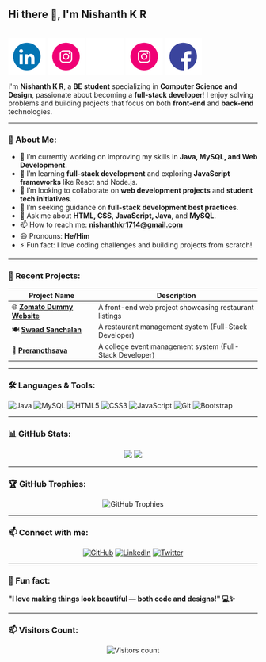 ## Hi there 👋, I'm Nishanth K R  

<br />
<a href="https://www.linkedin.com/in/nishanth-k-r-107895258"><img align="top" alt="Nishanth's LinkedIn" width="75px" src="372102050_LINKEDIN_ICON_TRANSPARENT_1080.gif" /></a>
<a href="https://instagram.com/_mr.nishanth.k.r?igshid=MzMyNGUyNmU2YQ=="><img align="top" alt="Nishanth's insta" width="75px" src="371907300_INSTAGRAM_ICON_TRANSPARENT_1080.gif" /></a>
<a href="https://x.com/Nkr1409"><img align="top" alt="Nishanth's Twitter" width="75px" src="TWITTER_ICON.gif" /></a>
<a href="https://instagram.com/_n.k.r_photography?igshid=NzZlODBkYWE4Ng=="><img align="top" alt="Nishanth's insta" width="75px" src="371907300_INSTAGRAM_ICON_TRANSPARENT_1080.gif" /></a>
<a href="https://instagram.com/_n.k.r_photography?igshid=NzZlODBkYWE4Ng=="><img align="top" alt="Nishanth's FB" width="75px" src="371907490_FACEBOOK_ICON_TRANSPARENT_1080.gif" /></a>

<br />

I'm **Nishanth K R**, a **BE student** specializing in **Computer Science and Design**, passionate about becoming a **full-stack developer**! I enjoy solving problems and building projects that focus on both **front-end** and **back-end** technologies.

---

### 🌟 About Me:
- 🔭 I’m currently working on improving my skills in **Java, MySQL, and Web Development**.
- 🌱 I’m learning **full-stack development** and exploring **JavaScript frameworks** like React and Node.js.
- 👯 I’m looking to collaborate on **web development projects** and **student tech initiatives**.
- 🤔 I’m seeking guidance on **full-stack development best practices**.
- 💬 Ask me about **HTML, CSS, JavaScript, Java**, and **MySQL**.
- 📫 How to reach me: **nishanthkr1714@gmail.com**
- 😄 Pronouns: **He/Him**
- ⚡ Fun fact: I love coding challenges and building projects from scratch!

---

### 📌 Recent Projects:
| Project Name | Description |
| ------------- | ------------- |
| 🌐 **[Zomato Dummy Website](https://nishanth1409.github.io/Zomato_1409/)**  | A front-end web project showcasing restaurant listings |
| 🍽️ **[Swaad Sanchalan](https://github.com/violetto-rose/RestaurantManagementSystem.git)**  | A restaurant management system (Full-Stack Developer) |
| 🎉 **[Preranothsava](https://github.com/Nishanth1409/College-event-management-System.git)**  | A college event management system (Full-Stack Developer) |


---

### 🛠️ Languages & Tools:
<p align="left">
  <img src="https://img.shields.io/badge/Java-ED8B00?style=for-the-badge&logo=java&logoColor=white" alt="Java"/>
  <img src="https://img.shields.io/badge/MySQL-005C84?style=for-the-badge&logo=mysql&logoColor=white" alt="MySQL"/>
  <img src="https://img.shields.io/badge/HTML5-E34F26?style=for-the-badge&logo=html5&logoColor=white" alt="HTML5"/>
  <img src="https://img.shields.io/badge/CSS3-1572B6?style=for-the-badge&logo=css3&logoColor=white" alt="CSS3"/>
  <img src="https://img.shields.io/badge/JavaScript-F7DF1E?style=for-the-badge&logo=javascript&logoColor=black" alt="JavaScript"/>
<!--   <img src="https://img.shields.io/badge/React-61DAFB?style=for-the-badge&logo=react&logoColor=black" alt="React"/> -->
<!--   <img src="https://img.shields.io/badge/Node.js-339933?style=for-the-badge&logo=nodedotjs&logoColor=white" alt="Node.js"/> -->
  <img src="https://img.shields.io/badge/Git-F05032?style=for-the-badge&logo=git&logoColor=white" alt="Git"/>
<!--   <img src="https://img.shields.io/badge/Tailwind%20CSS-38B2AC?style=for-the-badge&logo=tailwind-css&logoColor=white" alt="Tailwind CSS"/> -->
  <img src="https://img.shields.io/badge/Bootstrap-7952B3?style=for-the-badge&logo=bootstrap&logoColor=white" alt="Bootstrap"/>
</p>

---

### 📊 GitHub Stats:
<div align="center">
  <img height="150" src="https://github-readme-stats.vercel.app/api?username=Nishanth1409&show_icons=true&theme=tokyonight" />
  <img height="150" src="https://github-readme-streak-stats.herokuapp.com/?user=Nishanth1409&theme=tokyonight" />
</div>

---

### 🏆 GitHub Trophies:
<div align="center">
  <img src="https://github-profile-trophy.vercel.app/?username=Nishanth1409&theme=onedark" alt="GitHub Trophies" />
</div>

---

### 📫 Connect with me:
<p align="center">
  <a href="https://github.com/Nishanth1409"><img src="https://img.shields.io/badge/GitHub-171515?style=for-the-badge&logo=github&logoColor=white" alt="GitHub"/></a>
  <a href="https://linkedin.com/in/nishanth-k-r-107895258"><img src="https://img.shields.io/badge/LinkedIn-0A66C2?style=for-the-badge&logo=linkedin&logoColor=white" alt="LinkedIn"/></a>
  <a href="https://twitter.com/Nkr1409"><img src="https://img.shields.io/badge/Twitter-1DA1F2?style=for-the-badge&logo=twitter&logoColor=white" alt="Twitter"/></a>
</p>

---

### 🌟 Fun fact:
**"I love making things look beautiful — both code and designs!" 💻✨**

---

### 📫 Visitors Count:
<p align="center"> 
  <img src="https://komarev.com/ghpvc/?username=Nishanth1409&color=brightgreen" alt="Visitors count" />
</p>
